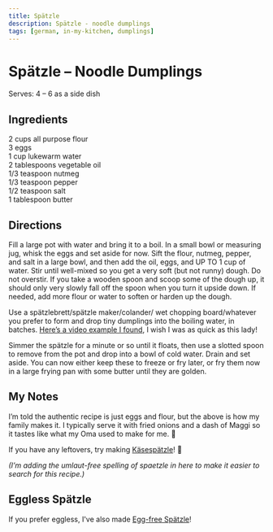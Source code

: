 ```yaml
---
title: Spätzle
description: Spätzle - noodle dumplings
tags: [german, in-my-kitchen, dumplings]
---
```


# Spätzle – Noodle Dumplings
Serves: 4 – 6 as a side dish

## Ingredients
2 cups all purpose flour  
3 eggs  
1 cup lukewarm water  
2 tablespoons vegetable oil  
1/3 teaspoon nutmeg  
1/3 teaspoon pepper  
1/2 teaspoon salt  
1 tablespoon butter

## Directions
Fill a large pot with water and bring it to a boil. In a small bowl or measuring jug, whisk the eggs and set aside for now. Sift the flour, nutmeg, pepper, and salt in a large bowl, and then add the oil, eggs, and UP TO 1 cup of water. Stir until well-mixed so you get a very soft (but not runny) dough. Do not overstir. If you take a wooden spoon and scoop some of the dough up, it should only very slowly fall off the spoon when you turn it upside down. If needed, add more flour or water to soften or harden up the dough.

Use a spätzlebrett/spätzle maker/colander/ wet chopping board/whatever you prefer to form and drop tiny dumplings into the boiling water, in batches.
<a href="https://href.li/?http://youtu.be/-Y6Ga9hMm4Y" target="_blank" rel="noopener noreferrer">Here’s a video example I found</a>, I wish I was as quick as this lady!

Simmer the spätzle for a minute or so until it floats, then use a slotted spoon to remove from the pot and drop into a bowl of cold water. Drain and set aside. You can now either keep these to freeze or fry later, or fry them now in a large frying pan with some butter until they are golden.

## My Notes
I’m told the authentic recipe is just eggs and flour, but the above is how my family makes it. I typically serve it with fried onions and a dash of Maggi so it tastes like what my Oma used to make for me. 🙂

If you have any leftovers, try making [Käsespätzle](./kaesespaetzle.md)! 🧀

*(I’m adding the umlaut-free spelling of spaetzle in here to make it easier to search for this recipe.)*

## Eggless Spätzle
If you prefer eggless, I've also made [Egg-free Spätzle](./egg-free-spaetzle.md)!